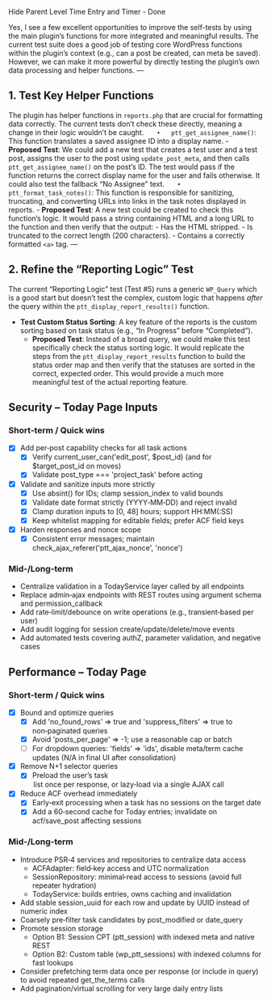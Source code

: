 Hide Parent Level Time Entry and Timer - Done

Yes, I see a few excellent opportunities to improve the self-tests by using the main plugin’s functions for more integrated and meaningful results.
The current test suite does a good job of testing core WordPress functions within the plugin’s context (e.g., can a post be created, can meta be saved). However, we can make it more powerful by directly testing the plugin’s own data processing and helper functions.
—

## 1. Test Key Helper Functions

The plugin has helper functions in `reports.php` that are crucial for formatting data correctly. The current tests don’t check these directly, meaning a change in their logic wouldn’t be caught.
`	•	ptt_get_assignee_name()`: This function translates a saved assignee ID into a display name.
	- **Proposed Test**: We could add a new test that creates a test user and a test post, assigns the user to the post using `update_post_meta`, and then calls `ptt_get_assignee_name()` on the post’s ID. The test would pass if the function returns the correct display name for the user and fails otherwise. It could also test the fallback “No Assignee” text.
`	•	ptt_format_task_notes()`: This function is responsible for sanitizing, truncating, and converting URLs into links in the task notes displayed in reports.
	- **Proposed Test**: A new test could be created to check this function’s logic. It would pass a string containing HTML and a long URL to the function and then verify that the output:
		- Has the HTML stripped.
		- Is truncated to the correct length (200 characters).
		- Contains a correctly formatted `<a>` tag.
—

## 2. Refine the “Reporting Logic” Test

The current “Reporting Logic” test (Test #5) runs a generic `WP_Query` which is a good start but doesn’t test the complex, custom logic that happens _after_ the query within the `ptt_display_report_results()` function.
- **Test Custom Status Sorting**: A key feature of the reports is the custom sorting based on task status (e.g., “In Progress” before “Completed”).
	- **Proposed Test**: Instead of a broad query, we could make this test specifically check the status sorting logic. It would replicate the steps from the `ptt_display_report_results` function to build the status order map and then verify that the statuses are sorted in the correct, expected order. This would provide a much more meaningful test of the actual reporting feature.


## Security – Today Page Inputs

### Short‑term / Quick wins
- [x] Add per‑post capability checks for all task actions
  - [x] Verify current_user_can('edit_post', $post_id) (and for $target_post_id on moves)
  - [x] Validate post_type === 'project_task' before acting
- [x] Validate and sanitize inputs more strictly
  - [x] Use absint() for IDs; clamp session_index to valid bounds
  - [x] Validate date format strictly (YYYY‑MM‑DD) and reject invalid
  - [x] Clamp duration inputs to [0, 48] hours; support HH:MM(:SS)
  - [x] Keep whitelist mapping for editable fields; prefer ACF field keys
- [x] Harden responses and nonce scope
  - [x] Consistent error messages; maintain check_ajax_referer('ptt_ajax_nonce', 'nonce')

### Mid‑/Long‑term
- Centralize validation in a TodayService layer called by all endpoints
- Replace admin‑ajax endpoints with REST routes using argument schema and permission_callback
- Add rate‑limit/debounce on write operations (e.g., transient‑based per user)
- Add audit logging for session create/update/delete/move events
- Add automated tests covering authZ, parameter validation, and negative cases

## Performance – Today Page

### Short‑term / Quick wins
- [x] Bound and optimize queries
  - [x] Add 'no_found_rows' => true and 'suppress_filters' => true to non‑paginated queries
  - [x] Avoid 'posts_per_page' => -1; use a reasonable cap or batch
  - [ ] For dropdown queries: 'fields' => 'ids', disable meta/term cache updates (N/A in final UI after consolidation)
- [x] Remove N+1 selector queries
  - [x] Preload the user’s task <option> list once per response, or lazy‑load via a single AJAX call
- [x] Reduce ACF overhead immediately
  - [x] Early‑exit processing when a task has no sessions on the target date
  - [x] Add a 60‑second cache for Today entries; invalidate on acf/save_post affecting sessions

### Mid‑/Long‑term
- Introduce PSR‑4 services and repositories to centralize data access
  - ACFAdapter: field‑key access and UTC normalization
  - SessionRepository: minimal‑read access to sessions (avoid full repeater hydration)
  - TodayService: builds entries, owns caching and invalidation
- Add stable session_uuid for each row and update by UUID instead of numeric index
- Coarsely pre‑filter task candidates by post_modified or date_query
- Promote session storage
  - Option B1: Session CPT (ptt_session) with indexed meta and native REST
  - Option B2: Custom table (wp_ptt_sessions) with indexed columns for fast lookups
- Consider prefetching term data once per response (or include in query) to avoid repeated get_the_terms calls
- Add pagination/virtual scrolling for very large daily entry lists
